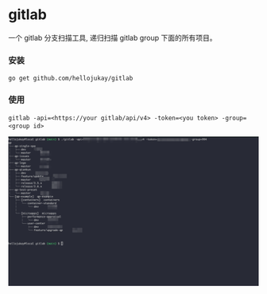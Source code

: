 # gitlab
一个 gitlab 分支扫描工具, 递归扫描 gitlab group 下面的所有项目。

### 安装
```
go get github.com/hellojukay/gitlab
```
### 使用
```
gitlab -api=<https://your gitlab/api/v4> -token=<you token> -group=<group id>
```
![demo](demo.png)
